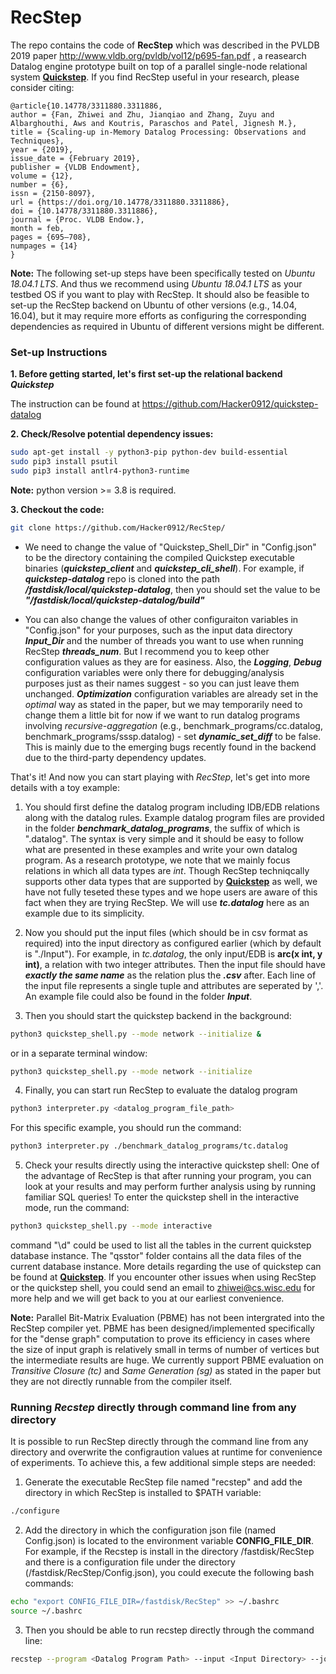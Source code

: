 # RecStep

The repo contains the code of **RecStep** which was described in the PVLDB 2019 paper http://www.vldb.org/pvldb/vol12/p695-fan.pdf , a reasearch Datalog engine prototype built on top of a parallel single-node relational system **[Quickstep](http://www.vldb.org/pvldb/vol11/p663-patel.pdf)**. If you find RecStep useful in your research, please consider citing:

    @article{10.14778/3311880.3311886,
    author = {Fan, Zhiwei and Zhu, Jianqiao and Zhang, Zuyu and Albarghouthi, Aws and Koutris, Paraschos and Patel, Jignesh M.},
    title = {Scaling-up in-Memory Datalog Processing: Observations and Techniques},
    year = {2019},
    issue_date = {February 2019},
    publisher = {VLDB Endowment},
    volume = {12},
    number = {6},
    issn = {2150-8097},
    url = {https://doi.org/10.14778/3311880.3311886},
    doi = {10.14778/3311880.3311886},
    journal = {Proc. VLDB Endow.},
    month = feb,
    pages = {695–708},
    numpages = {14}
    }

**Note:** The following set-up steps have been specifically tested on *Ubuntu 18.04.1 LTS*. And thus we recommend using *Ubuntu 18.04.1 LTS* as your testbed OS if you want to play with RecStep. It should also be feasible to set-up the RecStep backend on Ubuntu of other versions (e.g., 14.04, 16.04), but it may require more efforts as configuring the corresponding dependencies as required in Ubuntu of different versions might be different. 


### Set-up Instructions

**1. Before getting started, let's first set-up the relational backend *Quickstep***

The instruction can be found at https://github.com/Hacker0912/quickstep-datalog

**2. Check/Resolve potential dependency issues:**
 
``` bash
sudo apt-get install -y python3-pip python-dev build-essential
sudo pip3 install psutil
sudo pip3 install antlr4-python3-runtime
```

**Note:** python version >= 3.8 is required.

**3. Checkout the code:**
```bash
git clone https://github.com/Hacker0912/RecStep/
```

* We need to change the value of "Quickstep_Shell_Dir" in "Config.json" to be the directory containing the compiled Quickstep executable binaries (***quickstep_client*** and ***quickstep_cli_shell***). For example, if ***quickstep-datalog*** repo is cloned into the path ***/fastdisk/local/quickstep-datalog***, then you should set the value to be ***"/fastdisk/local/quickstep-datalog/build"***

* You can also change the values of other configuraiton variables in "Config.json" for your purposes, such as the input data directory ***Input_Dir*** and the number of threads you want to use when running RecStep ***threads_num***. But I recommend you to keep other configuration values
as they are for easiness. Also, the ***Logging***, ***Debug*** configuration variables were only there for debugging/analysis purposes just as their names suggest - so you can just leave them unchanged. ***Optimization*** configuration variables are already set in the *optimal* way as stated in the paper, but we may temporarily need to change them a little bit for now if we want to run datalog programs involving *recursive-aggregation* (e.g., benchmark_programs/cc.datalog, benchmark_programs/sssp.datalog) - set ***dynamic_set_diff*** to be false. This is mainly due to the emerging bugs recently found in the backend due to the third-party dependency updates.

That's it! And now you can start playing with *RecStep*, let's get into more details with a toy example: 

1. You should first define the datalog program including IDB/EDB relations along with the datalog rules. Example datalog program files are provided in the folder ***benchmark_datalog_programs***, the suffix of which is ".datalog". The syntax is very simple and it should be easy to follow what are presented in these examples and write your own datalog program. As a research prototype, we note that we mainly focus relations in which all data types are *int*. Though RecStep techniqcally supports other data types that are supported by **[Quickstep](https://github.com/apache/incubator-retired-quickstep)** as well, we have not fully teseted these types and we hope users are aware of this fact when they are trying RecStep. We will use ***tc.datalog*** here as an example due to its simplicity. 


2. Now you should put the input files (which should be in csv format as required) into the input directory as configured earlier (which by default is "./Input"). For example, in *tc.datalog*, the 
only input/EDB is **arc(x  int, y int)**, a relation with two integer attributes. Then the input file should have ***exactly the same name*** as the relation plus the ***.csv*** after. Each line of the input file represents a single tuple and attributes are seperated by ','. An example file could also be found in the folder ***Input***. 

3. Then you should start the quickstep backend in the background:
```bash
python3 quickstep_shell.py --mode network --initialize &
```
or in a separate terminal window:
```bash
python3 quickstep_shell.py --mode network --initialize
```

4. Finally, you can start run RecStep to evaluate the datalog program 
``` bash
python3 interpreter.py <datalog_program_file_path> 
```
For this specific example, you should run the command:
``` bash
python3 interpreter.py ./benchmark_datalog_programs/tc.datalog
```

5. Check your results directly using the interactive quickstep shell:
One of the advantage of RecStep is that after running your program, you can look at your results and may perform further 
analysis using by running familiar SQL queries! To enter the quickstep shell in the interactive mode, run the command:
``` bash
python3 quickstep_shell.py --mode interactive
```
command "\d" could be used to list all the tables in the current quickstep database instance. The "qsstor" folder contains all the data files of the current database instance. More details regarding the use of quickstep can be found at **[Quickstep](https://github.com/apache/incubator-retired-quickstep)**. If you encounter other issues when using RecStep or the quickstep shell, you could send an email to zhiwei@cs.wisc.edu for more help and we will get back to you at our earliest convenience.

**Note:** Parallel Bit-Matrix Evaluation (PBME) has not been intergrated into the RecStep compiler yet. PBME has been designed/implemented specifically for the "dense graph" computation to prove its efficiency in cases where the size of input graph is relatively small in terms of number of vertices but the intermediate results are huge. We currently support PBME evaluation on *Transitive Closure (tc)* and *Same Generation (sg)* as stated in the paper but they are not directly runnable from the compiler itself.

### Running ***Recstep*** directly through command line from any directory 
It is possible to run RecStep directly through the command line from any directory and overwrite the configraution values at runtime for convenience of experiments. To achieve this, a few additional simple steps are needed:

1. Generate the executable RecStep file named "recstep" and add the directory in which RecStep is installed to $PATH variable:
``` bash
./configure
```

2. Add the directory in which the configuration json file (named Config.json) is located to the environment variable **CONFIG_FILE_DIR**. For example, if the Recstep is install in the directory /fastdisk/RecStep and there is a configuration file under the directory (/fastdisk/RecStep/Config.json), you could execute the following bash commands:
``` bash
echo "export CONFIG_FILE_DIR=/fastdisk/RecStep" >> ~/.bashrc
source ~/.bashrc
```

3. Then you should be able to run recstep directly through the command line:
``` bash
recstep --program <Datalog Program Path> --input <Input Directory> --jobs <Workers/Number of Threads>
```


